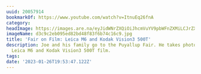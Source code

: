 ```yaml
---
uuid: 20057914
bookmarkOf: https://www.youtube.com/watch?v=ItnuEq26fnA
category: 
headImage: https://images.are.na/eyJidWNrZXQiOiJhcmVuYV9pbWFnZXMiLCJrZXkiOiIyMDA1NzkxNC9vcmlnaW5hbF9kM2M5YzJlYjA5NWVkODJiZDQ4ZjgzZjZiNzRjMTZjOS5qcGciLCJlZGl0cyI6eyJyZXNpemUiOnsid2lkdGgiOjEyMDAsImhlaWdodCI6MTIwMCwiZml0IjoiaW5zaWRlIiwid2l0aG91dEVubGFyZ2VtZW50Ijp0cnVlfSwid2VicCI6eyJxdWFsaXR5Ijo5MH0sImpwZWciOnsicXVhbGl0eSI6OTB9LCJyb3RhdGUiOm51bGx9fQ==?bc=0
imageName: d3c9c2eb095ed82bd48f83f6b74c16c9.jpg
title: 'Fair on Film: Leica M6 and Kodak Vision3 500T'
description: Joe and his family go to the Puyallup Fair. He takes photos with his
  Leica M6 and Kodak Vision3 500T film.
tags: 
date: '2023-01-26T19:53:47.122Z'
---
```

